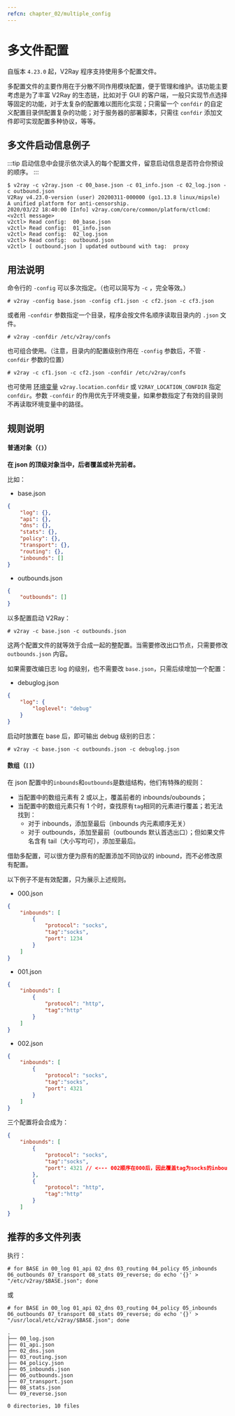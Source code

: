 ```yaml
---
refcn: chapter_02/multiple_config
---
```


# 多文件配置

自版本 `4.23.0` 起，V2Ray 程序支持使用多个配置文件。

多配置文件的主要作用在于分散不同作用模块配置，便于管理和维护。该功能主要考虑是为了丰富 V2Ray 的生态链，比如对于 GUI 的客户端，一般只实现节点选择等固定的功能，对于太复杂的配置难以图形化实现；只需留一个 `confdir` 的自定义配置目录供配置复杂的功能；对于服务器的部署脚本，只需往 `confdir` 添加文件即可实现配置多种协议，等等。

## 多文件启动信息例子

:::tip
启动信息中会提示依次读入的每个配置文件，留意启动信息是否符合你预设的顺序。
:::

```shell
$ v2ray -c v2ray.json -c 00_base.json -c 01_info.json -c 02_log.json -c outbound.json
V2Ray v4.23.0-version (user) 20200311-000000 (go1.13.8 linux/mipsle)
A unified platform for anti-censorship.
2020/03/22 18:40:00 [Info] v2ray.com/core/common/platform/ctlcmd: <v2ctl message>
v2ctl> Read config:  00_base.json
v2ctl> Read config:  01_info.json
v2ctl> Read config:  02_log.json
v2ctl> Read config:  outbound.json
v2ctl> [ outbound.json ] updated outbound with tag:  proxy
```

## 用法说明

命令行的 `-config` 可以多次指定。（也可以简写为 `-c` ，完全等效。）

```plain
# v2ray -config base.json -config cf1.json -c cf2.json -c cf3.json
```

或者用 `-confdir` 参数指定一个目录，程序会按文件名顺序读取目录内的 `.json` 文件。

```plain
# v2ray -confdir /etc/v2ray/confs
```

也可组合使用。（注意，目录内的配置级别作用在 `-config` 参数后，不管 `-confdir` 参数的位置）

```plain
# v2ray -c cf1.json -c cf2.json -confdir /etc/v2ray/confs
```

也可使用 [环境变量](env.md#多配置目录) `v2ray.location.confdir` 或 `V2RAY_LOCATION_CONFDIR` 指定 `confdir`。参数 `-confdir` 的作用优先于环境变量，如果参数指定了有效的目录则不再读取环境变量中的路径。

## 规则说明

#### 普通对象（`{}`）

**在 json 的顶级对象当中，后者覆盖或补充前者。**

比如：

* base.json

```json
{
    "log": {},
    "api": {},
    "dns": {},
    "stats": {},
    "policy": {},
    "transport": {},
    "routing": {},
    "inbounds": []
}
```

* outbounds.json

```json
{
    "outbounds": []
}
```

以多配置启动 V2Ray：

```plain
# v2ray -c base.json -c outbounds.json
```

这两个配置文件的就等效于合成一起的整配置。当需要修改出口节点，只需要修改 `outbounds.json` 内容。

如果需要改编日志 log 的级别，也不需要改 `base.json`，只需后续增加一个配置：

* debuglog.json

```json
{
    "log": {
        "loglevel": "debug"
    }
}
```

启动时放置在 base 后，即可输出 debug 级别的日志：

```plain
# v2ray -c base.json -c outbounds.json -c debuglog.json
```

#### 数组（`[]`）

在 json 配置中的`inbounds`和`outbounds`是数组结构，他们有特殊的规则：

* 当配置中的数组元素有 2 或以上，覆盖前者的 inbounds/oubounds；
* 当配置中的数组元素只有 1 个时，查找原有`tag`相同的元素进行覆盖；若无法找到：
  - 对于 inbounds，添加至最后（inbounds 内元素顺序无关）
  - 对于 outbounds，添加至最前（outbounds 默认首选出口）；但如果文件名含有 tail（大小写均可），添加至最后。

借助多配置，可以很方便为原有的配置添加不同协议的 inbound，而不必修改原有配置。

以下例子不是有效配置，只为展示上述规则。

* 000.json

```json
{
    "inbounds": [
        {
            "protocol": "socks",
            "tag":"socks",
            "port": 1234
        }
    ]
}
```

* 001.json

```json
{
    "inbounds": [
        {
            "protocol": "http",
            "tag":"http"
        }
    ]
}
```

* 002.json

```json
{
    "inbounds": [
        {
            "protocol": "socks",
            "tag":"socks",
            "port": 4321
        }
    ]
}
```

三个配置将会合成为：

```json
{
    "inbounds": [
        {
            "protocol": "socks",
            "tag":"socks",
            "port": 4321 // <--- 002顺序在000后，因此覆盖tag为socks的inbound端口为4321
        },
        {
            "protocol": "http",
            "tag":"http"
        }
    ]
}
```

## 推荐的多文件列表

执行：

```plain
# for BASE in 00_log 01_api 02_dns 03_routing 04_policy 05_inbounds 06_outbounds 07_transport 08_stats 09_reverse; do echo '{}' > "/etc/v2ray/$BASE.json"; done
```

或

```plain
# for BASE in 00_log 01_api 02_dns 03_routing 04_policy 05_inbounds 06_outbounds 07_transport 08_stats 09_reverse; do echo '{}' > "/usr/local/etc/v2ray/$BASE.json"; done
```

```plain
.
├── 00_log.json
├── 01_api.json
├── 02_dns.json
├── 03_routing.json
├── 04_policy.json
├── 05_inbounds.json
├── 06_outbounds.json
├── 07_transport.json
├── 08_stats.json
└── 09_reverse.json

0 directories, 10 files
```
